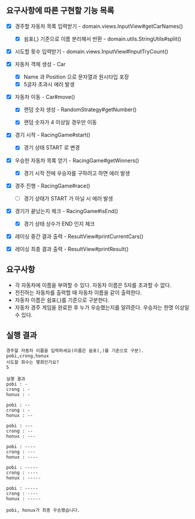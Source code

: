 ## 요구사항에 따른 구현할 기능 목록

- [x] 경주할 자동차 목록 입력받기 - domain.views.InputView#getCarNames()
    - [x] 쉼표(,) 기준으로 이름 분리해서 반환 - domain.utils.StringUtils#split()
- [x] 시도할 횟수 입력받기 - domain.views.InputView#InputTryCount()


- [x] 자동차 객체 생성 - Car
    - [x] Name 과 Position 으로 문자열과 원시타입 포장
    - [x] 5글자 초과시 에러 발생
- [x] 자동차 이동 - Car#move()
    - [x] 랜덤 숫자 생성 - RandomStrategy#getNumber()
    - [x] 랜덤 숫자가 4 이상일 경우만 이동


- [x] 경기 시작 - RacingGame#start()
    - [x] 경기 상태 START 로 변경
- [x] 우승한 자동차 목록 얻기 - RacingGame#getWinners()
    - [x] 경기 시작 전에 우승자를 구하려고 하면 에러 발생
- [x] 경주 진행 - RacingGame#race()
    - [ ] 경기 상태가 START 가 아닐 시 에러 발생
- [x] 경기가 끝났는지 체크 - RacingGame#isEnd()
    - [x] 경기 상태 상수가 END 인지 체크

- [x] 레이싱 중간 결과 출력 - ResultView#printCurrentCars()
- [x] 레이싱 최종 결과 출력 - ResultView#printResult()

## 요구사항

- 각 자동차에 이름을 부여할 수 있다. 자동차 이름은 5자를 초과할 수 없다.
- 전진하는 자동차를 출력할 때 자동차 이름을 같이 출력한다.
- 자동차 이름은 쉼표(,)를 기준으로 구분한다.
- 자동차 경주 게임을 완료한 후 누가 우승했는지를 알려준다. 우승자는 한명 이상일 수 있다.

## 실행 결과

```
경주할 자동차 이름을 입력하세요(이름은 쉼표(,)를 기준으로 구분).
pobi,crong,honux
시도할 회수는 몇회인가요?
5

실행 결과
pobi : -
crong : -
honux : -

pobi : --
crong : -
honux : --

pobi : ---
crong : --
honux : ---

pobi : ----
crong : ---
honux : ----

pobi : -----
crong : ----
honux : -----

pobi : -----
crong : ----
honux : -----

pobi, honux가 최종 우승했습니다.
```


